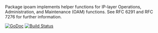 Package ipoam implements helper functions for IP-layer Operations, Administration, and Maintenance (OAM) functions. See RFC 6291 and RFC 7276 for further information.

[![GoDoc](https://godoc.org/github.com/mikioh/ipoam?status.png)](https://godoc.org/github.com/mikioh/ipoam)
[![Build Status](https://travis-ci.org/mikioh/ipoam.svg?branch=master)](https://travis-ci.org/mikioh/ipoam)
